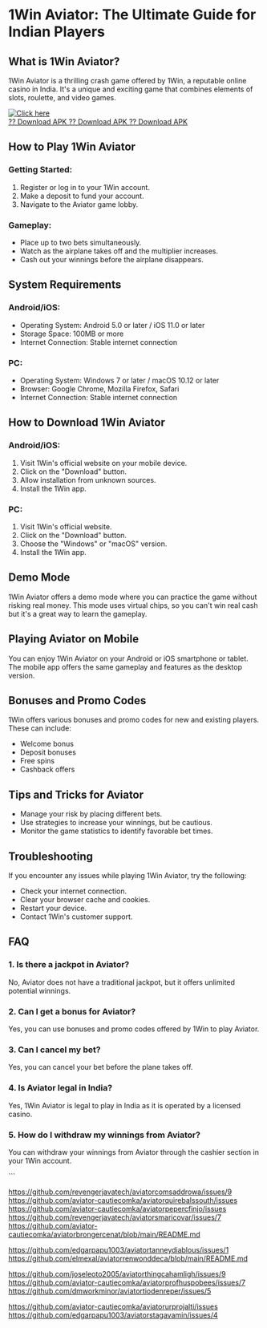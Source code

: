 # 1Win Aviator: The Ultimate Guide for Indian Players

## What is 1Win Aviator?

1Win Aviator is a thrilling crash game offered by 1Win, a reputable
online casino in India. It\'s a unique and exciting game that combines
elements of slots, roulette, and video games.

[![Click
here](https://readscoops.com/wp-content/uploads/2023/03/Readscoop-aviator-1-1.jpg)](https://traff.sbs/deff)\
[?? Download APK ?? Download APK ?? Download
APK](https://traff.sbs/deff)

## How to Play 1Win Aviator

### Getting Started:

1.  Register or log in to your 1Win account.
2.  Make a deposit to fund your account.
3.  Navigate to the Aviator game lobby.

### Gameplay:

-   Place up to two bets simultaneously.
-   Watch as the airplane takes off and the multiplier increases.
-   Cash out your winnings before the airplane disappears.

## System Requirements

### Android/iOS:

-   Operating System: Android 5.0 or later / iOS 11.0 or later
-   Storage Space: 100MB or more
-   Internet Connection: Stable internet connection

### PC:

-   Operating System: Windows 7 or later / macOS 10.12 or later
-   Browser: Google Chrome, Mozilla Firefox, Safari
-   Internet Connection: Stable internet connection

## How to Download 1Win Aviator

### Android/iOS:

1.  Visit 1Win\'s official website on your mobile device.
2.  Click on the "Download" button.
3.  Allow installation from unknown sources.
4.  Install the 1Win app.

### PC:

1.  Visit 1Win\'s official website.
2.  Click on the "Download" button.
3.  Choose the "Windows" or "macOS" version.
4.  Install the 1Win app.

## Demo Mode

1Win Aviator offers a demo mode where you can practice the game without
risking real money. This mode uses virtual chips, so you can\'t win real
cash but it\'s a great way to learn the gameplay.

## Playing Aviator on Mobile

You can enjoy 1Win Aviator on your Android or iOS smartphone or tablet.
The mobile app offers the same gameplay and features as the desktop
version.

## Bonuses and Promo Codes

1Win offers various bonuses and promo codes for new and existing
players. These can include:

-   Welcome bonus
-   Deposit bonuses
-   Free spins
-   Cashback offers

## Tips and Tricks for Aviator

-   Manage your risk by placing different bets.
-   Use strategies to increase your winnings, but be cautious.
-   Monitor the game statistics to identify favorable bet times.

## Troubleshooting

If you encounter any issues while playing 1Win Aviator, try the
following:

-   Check your internet connection.
-   Clear your browser cache and cookies.
-   Restart your device.
-   Contact 1Win\'s customer support.

## FAQ

### 1. Is there a jackpot in Aviator?

No, Aviator does not have a traditional jackpot, but it offers unlimited
potential winnings.

### 2. Can I get a bonus for Aviator?

Yes, you can use bonuses and promo codes offered by 1Win to play
Aviator.

### 3. Can I cancel my bet?

Yes, you can cancel your bet before the plane takes off.

### 4. Is Aviator legal in India?

Yes, 1Win Aviator is legal to play in India as it is operated by a
licensed casino.

### 5. How do I withdraw my winnings from Aviator?

You can withdraw your winnings from Aviator through the cashier section
in your 1Win account.

\`\`\`

https://github.com/revengerjavatech/aviatorcomsaddrowa/issues/9
https://github.com/aviator-cautiecomka/aviatorquirebalssouth/issues
https://github.com/aviator-cautiecomka/aviatorpepercfinjo/issues
https://github.com/revengerjavatech/aviatorsmaricovar/issues/7
https://github.com/aviator-cautiecomka/aviatorbrongercenat/blob/main/README.md

https://github.com/edgarpapu1003/aviatortanneydiablous/issues/1
https://github.com/elmexal/aviatorrenwonddeca/blob/main/README.md

https://github.com/joseleoto2005/aviatorthingcahamligh/issues/9
https://github.com/aviator-cautiecomka/aviatorprofhuspobees/issues/7
https://github.com/dmworkminor/aviatortiodenreper/issues/5

https://github.com/aviator-cautiecomka/aviatorurprojalti/issues
https://github.com/edgarpapu1003/aviatorstagavamin/issues/4
